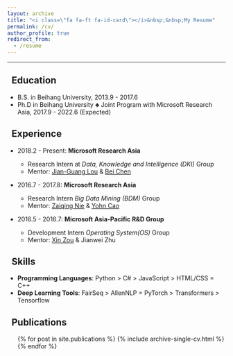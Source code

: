 ```yaml
---
layout: archive
title: "<i class=\"fa fa-ft fa-id-card\"></i>&nbsp;&nbsp;My Resume"
permalink: /cv/
author_profile: true
redirect_from:
  - /resume
---
```


---

## <i class="fa fa-ft fa-university"></i>&nbsp;&nbsp;Education

* B.S. in Beihang University, 2013.9 - 2017.6
* Ph.D in Beihang University ♣ Joint Program with Microsoft Research Asia, 2017.9 - 2022.6 (Expected)

## <i class="fa fa-ft fa-users"></i>&nbsp;&nbsp;Experience

* 2018.2 - Present: **Microsoft Research Asia**
  * Research Intern at *Data, Knowledge and Intelligence (DKI)* Group
  * Mentor: [Jian-Guang Lou](https://www.microsoft.com/en-us/research/people/jlou/) & [Bei Chen](https://www.microsoft.com/en-us/research/people/beichen/)

* 2016.7 - 2017.8: **Microsoft Research Asia**
  * Research Intern *Big Data Mining (BDM)* Group
  * Mentor: [Zaiqing Nie](https://scholar.google.com/citations?user=Qg7T6vUAAAAJ) & [Yohn Cao](https://scholar.google.com/citations?user=gvrU1lkAAAAJ)

* 2016.5 - 2016.7: **Microsoft Asia-Pacific R&D Group**
  * Development Intern *Operating System(OS)* Group
  * Mentor: [Xin Zou](https://www.linkedin.com/in/xinzou) & Jianwei Zhu

## <i class="fa fa-ft fa-cogs"></i>&nbsp;&nbsp;Skills

* **Programming Languages**: Python > C# > JavaScript > HTML/CSS = C++
* **Deep Learning Tools**:  FairSeq > AllenNLP = PyTorch > Transformers > Tensorflow

## <i class="fa fa-ft fa-book"></i>&nbsp;&nbsp;Publications
  <ul>{% for post in site.publications %}
    {% include archive-single-cv.html %}
  {% endfor %}</ul>
